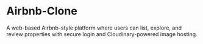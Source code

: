 # Airbnb-Clone
A web-based Airbnb-style platform where users can list, explore, and review properties with secure login and Cloudinary-powered image hosting.
